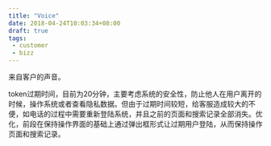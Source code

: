 ```yaml
---
title: "Voice"
date: 2018-04-24T10:03:34+08:00
draft: true
tags:
 - customer
 - bizz
---
```

来自客户的声音。

token过期时间，目前为20分钟，主要考虑系统的安全性，防止他人在用户离开的时候，操作系统或者查看隐私数据。但由于过期时间较短，给客服造成较大的不便，如电话的过程中需要重新登陆系统，并且之前的页面和搜索记录全部消失。优化，前段在保持操作界面的基础上通过弹出框形式让过期用户登陆，从而保持操作页面和搜索记录。
